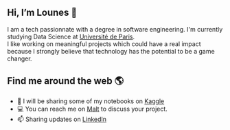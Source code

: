 ## Hi, I’m **Lounes** 👋
I am a tech passionnate with a degree in software engineering. I'm currently studying Data Science at [Université de Paris](https://u-paris.fr).\
I like working on meaningful projects which could have a real impact because I strongly believe that technology has the potential to be a game changer.

## Find me around the web 🌎
- 👀 I will be sharing some of my notebooks on [Kaggle](https://www.kaggle.com/neslousc)
- 💻 You can reach me on [Malt](https://www.malt.fr/profile/lounesmechouek) to discuss your project.
- 📫 Sharing updates on [LinkedIn](https://linkedin.com/in/lounes-mechouek) 

<!---
lounesmechouek/lounesmechouek is a ✨ special ✨ repository because its `README.md` (this file) appears on your GitHub profile.
You can click the Preview link to take a look at your changes.
--->

